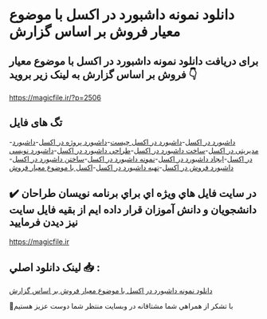 # دانلود نمونه داشبورد در اکسل با موضوع معیار فروش بر اساس گزارش

## برای دریافت دانلود نمونه داشبورد در اکسل با موضوع معیار فروش بر اساس گزارش به لینک زیر بروید 👇

https://magicfile.ir/?p=2506

## تگ های فایل

-[داشبورد در اکسل](https://magicfile.ir/product/%d9%86%d9%85%d9%88%d9%86%d9%87%d8%af%d8%a7%d8%b4%d8%a8%d9%88%d8%b1%d8%af-%d8%af%d8%b1-%d8%a7%da%a9%d8%b3%d9%84-%d8%a8%d8%a7-%d9%85%d9%88%d8%b6%d9%88%d8%b9-%d9%85%d8%b9%db%8c%d8%a7%d8%b1-%d9%81%d8%b1%d9%88%d8%b4/)-[داشبورد در اکسل چیست](https://magicfile.ir/product/%d9%86%d9%85%d9%88%d9%86%d9%87%d8%af%d8%a7%d8%b4%d8%a8%d9%88%d8%b1%d8%af-%d8%af%d8%b1-%d8%a7%da%a9%d8%b3%d9%84-%d8%a8%d8%a7-%d9%85%d9%88%d8%b6%d9%88%d8%b9-%d9%85%d8%b9%db%8c%d8%a7%d8%b1-%d9%81%d8%b1%d9%88%d8%b4/)-[داشبورد پروژه در اکسل](https://magicfile.ir/product/%d9%86%d9%85%d9%88%d9%86%d9%87%d8%af%d8%a7%d8%b4%d8%a8%d9%88%d8%b1%d8%af-%d8%af%d8%b1-%d8%a7%da%a9%d8%b3%d9%84-%d8%a8%d8%a7-%d9%85%d9%88%d8%b6%d9%88%d8%b9-%d9%85%d8%b9%db%8c%d8%a7%d8%b1-%d9%81%d8%b1%d9%88%d8%b4/)-[داشبورد مدیریتی در اکسل](https://magicfile.ir/product/%d9%86%d9%85%d9%88%d9%86%d9%87%d8%af%d8%a7%d8%b4%d8%a8%d9%88%d8%b1%d8%af-%d8%af%d8%b1-%d8%a7%da%a9%d8%b3%d9%84-%d8%a8%d8%a7-%d9%85%d9%88%d8%b6%d9%88%d8%b9-%d9%85%d8%b9%db%8c%d8%a7%d8%b1-%d9%81%d8%b1%d9%88%d8%b4/)-[ساخت داشبورد در اکسل](https://magicfile.ir/product/%d9%86%d9%85%d9%88%d9%86%d9%87%d8%af%d8%a7%d8%b4%d8%a8%d9%88%d8%b1%d8%af-%d8%af%d8%b1-%d8%a7%da%a9%d8%b3%d9%84-%d8%a8%d8%a7-%d9%85%d9%88%d8%b6%d9%88%d8%b9-%d9%85%d8%b9%db%8c%d8%a7%d8%b1-%d9%81%d8%b1%d9%88%d8%b4/)-[طراحی داشبورد در اکسل](https://magicfile.ir/product/%d9%86%d9%85%d9%88%d9%86%d9%87%d8%af%d8%a7%d8%b4%d8%a8%d9%88%d8%b1%d8%af-%d8%af%d8%b1-%d8%a7%da%a9%d8%b3%d9%84-%d8%a8%d8%a7-%d9%85%d9%88%d8%b6%d9%88%d8%b9-%d9%85%d8%b9%db%8c%d8%a7%d8%b1-%d9%81%d8%b1%d9%88%d8%b4/)-[داشبورد نویسی در اکسل](https://magicfile.ir/product/%d9%86%d9%85%d9%88%d9%86%d9%87%d8%af%d8%a7%d8%b4%d8%a8%d9%88%d8%b1%d8%af-%d8%af%d8%b1-%d8%a7%da%a9%d8%b3%d9%84-%d8%a8%d8%a7-%d9%85%d9%88%d8%b6%d9%88%d8%b9-%d9%85%d8%b9%db%8c%d8%a7%d8%b1-%d9%81%d8%b1%d9%88%d8%b4/)-[ایجاد داشبورد در اکسل](https://magicfile.ir/product/%d9%86%d9%85%d9%88%d9%86%d9%87%d8%af%d8%a7%d8%b4%d8%a8%d9%88%d8%b1%d8%af-%d8%af%d8%b1-%d8%a7%da%a9%d8%b3%d9%84-%d8%a8%d8%a7-%d9%85%d9%88%d8%b6%d9%88%d8%b9-%d9%85%d8%b9%db%8c%d8%a7%d8%b1-%d9%81%d8%b1%d9%88%d8%b4/)-[نمونه داشبورد در اکسل](https://magicfile.ir/product/%d9%86%d9%85%d9%88%d9%86%d9%87%d8%af%d8%a7%d8%b4%d8%a8%d9%88%d8%b1%d8%af-%d8%af%d8%b1-%d8%a7%da%a9%d8%b3%d9%84-%d8%a8%d8%a7-%d9%85%d9%88%d8%b6%d9%88%d8%b9-%d9%85%d8%b9%db%8c%d8%a7%d8%b1-%d9%81%d8%b1%d9%88%d8%b4/)-[ساختن داشبورد در اکسل](https://magicfile.ir/product/%d9%86%d9%85%d9%88%d9%86%d9%87%d8%af%d8%a7%d8%b4%d8%a8%d9%88%d8%b1%d8%af-%d8%af%d8%b1-%d8%a7%da%a9%d8%b3%d9%84-%d8%a8%d8%a7-%d9%85%d9%88%d8%b6%d9%88%d8%b9-%d9%85%d8%b9%db%8c%d8%a7%d8%b1-%d9%81%d8%b1%d9%88%d8%b4/)-[داشبورد فروش در اکسل](https://magicfile.ir/product/%d9%86%d9%85%d9%88%d9%86%d9%87%d8%af%d8%a7%d8%b4%d8%a8%d9%88%d8%b1%d8%af-%d8%af%d8%b1-%d8%a7%da%a9%d8%b3%d9%84-%d8%a8%d8%a7-%d9%85%d9%88%d8%b6%d9%88%d8%b9-%d9%85%d8%b9%db%8c%d8%a7%d8%b1-%d9%81%d8%b1%d9%88%d8%b4/)-[تهیه داشبورد در اکسل](https://magicfile.ir/product/%d9%86%d9%85%d9%88%d9%86%d9%87%d8%af%d8%a7%d8%b4%d8%a8%d9%88%d8%b1%d8%af-%d8%af%d8%b1-%d8%a7%da%a9%d8%b3%d9%84-%d8%a8%d8%a7-%d9%85%d9%88%d8%b6%d9%88%d8%b9-%d9%85%d8%b9%db%8c%d8%a7%d8%b1-%d9%81%d8%b1%d9%88%d8%b4/)-[اکسل با موضوع معیار فروش](https://magicfile.ir/product/%d9%86%d9%85%d9%88%d9%86%d9%87%d8%af%d8%a7%d8%b4%d8%a8%d9%88%d8%b1%d8%af-%d8%af%d8%b1-%d8%a7%da%a9%d8%b3%d9%84-%d8%a8%d8%a7-%d9%85%d9%88%d8%b6%d9%88%d8%b9-%d9%85%d8%b9%db%8c%d8%a7%d8%b1-%d9%81%d8%b1%d9%88%d8%b4/)

## ✔️ در سايت فايل هاي ويژه اي براي برنامه نويسان طراحان دانشجويان و دانش آموزان قرار داده ايم از بقيه فايل سايت نيز ديدن فرماييد

https://magicfile.ir


## لينک دانلود اصلي 📥 :

[دانلود نمونه داشبورد در اکسل با موضوع معیار فروش بر اساس گزارش](https://magicfile.ir/product/%d9%86%d9%85%d9%88%d9%86%d9%87%d8%af%d8%a7%d8%b4%d8%a8%d9%88%d8%b1%d8%af-%d8%af%d8%b1-%d8%a7%da%a9%d8%b3%d9%84-%d8%a8%d8%a7-%d9%85%d9%88%d8%b6%d9%88%d8%b9-%d9%85%d8%b9%db%8c%d8%a7%d8%b1-%d9%81%d8%b1%d9%88%d8%b4/) 


🙏با تشکر از همراهي شما مشتاقانه در وبسایت منتظر شما دوست عزیز هستیم

